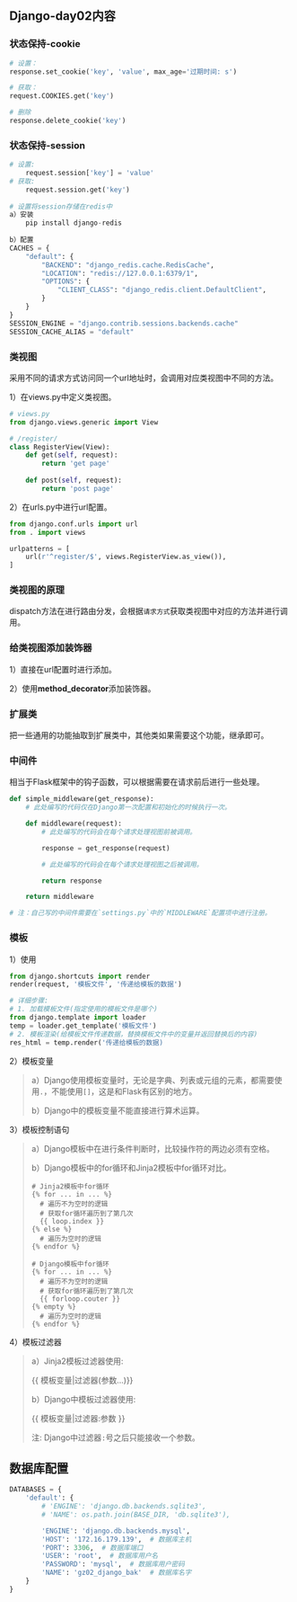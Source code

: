 ## Django-day02内容

### 状态保持-cookie

```python
# 设置：
response.set_cookie('key', 'value', max_age='过期时间: s')

# 获取：
request.COOKIES.get('key')

# 删除
response.delete_cookie('key')
```

### 状态保持-session

```python
# 设置:
	request.session['key'] = 'value'
# 获取:
	request.session.get('key')
    
# 设置将session存储在redis中
a）安装
	pip install django-redis
    
b）配置
CACHES = {
    "default": {
        "BACKEND": "django_redis.cache.RedisCache",
        "LOCATION": "redis://127.0.0.1:6379/1",
        "OPTIONS": {
            "CLIENT_CLASS": "django_redis.client.DefaultClient",
        }
    }
}
SESSION_ENGINE = "django.contrib.sessions.backends.cache"
SESSION_CACHE_ALIAS = "default"
```

### 类视图

采用不同的请求方式访问同一个url地址时，会调用对应类视图中不同的方法。

1）在views.py中定义类视图。

```python
# views.py
from django.views.generic import View

# /register/
class RegisterView(View):
    def get(self, request):
        return 'get page'
    
    def post(self, request):
        return 'post page'
```

2）在urls.py中进行url配置。

```python
from django.conf.urls import url
from . import views

urlpatterns = [
    url(r'^register/$', views.RegisterView.as_view()),
]
```

### 类视图的原理

​	dispatch方法在进行路由分发，会根据`请求方式`获取类视图中对应的方法并进行调用。

### 给类视图添加装饰器

1）直接在url配置时进行添加。

2）使用**method_decorator**添加装饰器。

### 扩展类

把一些通用的功能抽取到扩展类中，其他类如果需要这个功能，继承即可。

### 中间件

相当于Flask框架中的钩子函数，可以根据需要在请求前后进行一些处理。

```python
def simple_middleware(get_response):
    # 此处编写的代码仅在Django第一次配置和初始化的时候执行一次。

    def middleware(request):
        # 此处编写的代码会在每个请求处理视图前被调用。

        response = get_response(request)

        # 此处编写的代码会在每个请求处理视图之后被调用。

        return response

    return middleware

# 注：自己写的中间件需要在`settings.py`中的`MIDDLEWARE`配置项中进行注册。
```

### 模板

1）使用

```python
from django.shortcuts import render 
render(request, '模板文件', '传递给模板的数据')

# 详细步骤:
# 1. 加载模板文件(指定使用的模板文件是哪个)
from django.template import loader
temp = loader.get_template('模板文件')
# 2. 模板渲染(给模板文件传递数据，替换模板文件中的变量并返回替换后的内容)
res_html = temp.render('传递给模板的数据)
```

2）模板变量

> a）Django使用模板变量时，无论是字典、列表或元组的元素，都需要使用`.`，不能使用`[]`，这是和Flask有区别的地方。
>
> b）Django中的模板变量不能直接进行算术运算。

3）模板控制语句

> a）Django模板中在进行条件判断时，比较操作符的两边必须有空格。
>
> b）Django模板中的for循环和Jinja2模板中for循环对比。
>
> ```jinja2
> # Jinja2模板中for循环
> {% for ... in ... %}
> 	# 遍历不为空时的逻辑
> 	# 获取for循环遍历到了第几次
> 	{{ loop.index }}
> {% else %}
> 	# 遍历为空时的逻辑
> {% endfor %}
> 
> # Django模板中for循环
> {% for ... in ... %}
> 	# 遍历不为空时的逻辑
> 	# 获取for循环遍历到了第几次
> 	{{ forloop.couter }}
> {% empty %}
> 	# 遍历为空时的逻辑
> {% endfor %}
> ```

4）模板过滤器

> a）Jinja2模板过滤器使用:
>
> {{ 模板变量|过滤器(参数...)}}
>
> b）Django中模板过滤器使用:
>
> {{ 模板变量|过滤器:参数 }}
>
> 注: Django中过滤器`:`号之后只能接收一个参数。

## 数据库配置

```python
DATABASES = {
    'default': {
        # 'ENGINE': 'django.db.backends.sqlite3',
        # 'NAME': os.path.join(BASE_DIR, 'db.sqlite3'),

        'ENGINE': 'django.db.backends.mysql',
        'HOST': '172.16.179.139',  # 数据库主机
        'PORT': 3306,  # 数据库端口
        'USER': 'root',  # 数据库用户名
        'PASSWORD': 'mysql',  # 数据库用户密码
        'NAME': 'gz02_django_bak'  # 数据库名字
    }
}
```
